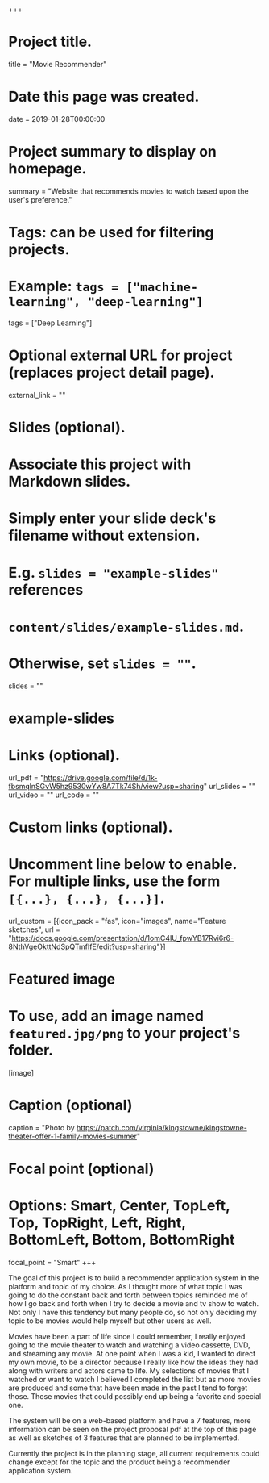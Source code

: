 +++
# Project title.
title = "Movie Recommender"

# Date this page was created.
date = 2019-01-28T00:00:00

# Project summary to display on homepage.
summary = "Website that recommends movies to watch based upon the user's preference."

# Tags: can be used for filtering projects.
# Example: `tags = ["machine-learning", "deep-learning"]`
tags = ["Deep Learning"]

# Optional external URL for project (replaces project detail page).
external_link = ""

# Slides (optional).
#   Associate this project with Markdown slides.
#   Simply enter your slide deck's filename without extension.
#   E.g. `slides = "example-slides"` references 
#   `content/slides/example-slides.md`.
#   Otherwise, set `slides = ""`.
slides = ""
# example-slides

# Links (optional).
url_pdf = "https://drive.google.com/file/d/1k-fbsmqlnSGvW5hz9530wYw8A7Tk74Sh/view?usp=sharing"
url_slides = ""
url_video = ""
url_code = ""

# Custom links (optional).
#   Uncomment line below to enable. For multiple links, use the form `[{...}, {...}, {...}]`.
 url_custom = [{icon_pack = "fas", icon="images", name="Feature sketches", url = "https://docs.google.com/presentation/d/1omC4IU_fpwYB17Rvi6r6-8NthVgeOkttNdSpQTmfIfE/edit?usp=sharing"}]

# Featured image
# To use, add an image named `featured.jpg/png` to your project's folder. 
[image]
  # Caption (optional)
  caption = "Photo by https://patch.com/virginia/kingstowne/kingstowne-theater-offer-1-family-movies-summer"
  
  # Focal point (optional)
  # Options: Smart, Center, TopLeft, Top, TopRight, Left, Right, BottomLeft, Bottom, BottomRight
  focal_point = "Smart"
+++

The goal of this project is to build a recommender application system in the platform and topic of my choice. As I thought more of what topic I was going to do the constant back and forth between topics reminded me of how I go back and forth when I try to decide a movie and tv show to watch. Not only I have this tendency but many people do, so not only deciding my topic to be movies would help myself but other users as well. 

Movies have been a part of life since I could remember, I really enjoyed going to the movie theater to watch and watching a video cassette, DVD, and streaming any movie. At one point when I was a kid, I wanted to direct my own movie, to be a director because I really like how the ideas they had along with writers and actors came to life. My selections of movies that I watched or want to watch I believed I completed the list but as more movies are produced and some that have been made in the past I tend to forget those. Those movies that could possibly end up being a favorite and special one. 

The system will be on a web-based platform and have a 7 features, more information can be seen on the project proposal pdf at the top of this page as well as sketches of 3 features that are planned to be implemented. 

Currently the project is in the planning stage, all current requirements could change except for the topic and the product being a recommender application system. 


